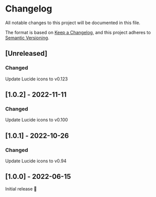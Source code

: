 # Changelog
All notable changes to this project will be documented in this file.

The format is based on [Keep a Changelog](https://keepachangelog.com/en/1.0.0/),
and this project adheres to [Semantic Versioning](https://semver.org/spec/v2.0.0.html).

## [Unreleased]

### Changed
Update Lucide icons to v0.123

## [1.0.2] - 2022-11-11
### Changed
Update Lucide icons to v0.100

## [1.0.1] - 2022-10-26
### Changed
Update Lucide icons to v0.94

## [1.0.0] - 2022-06-15
Initial release 🎉
